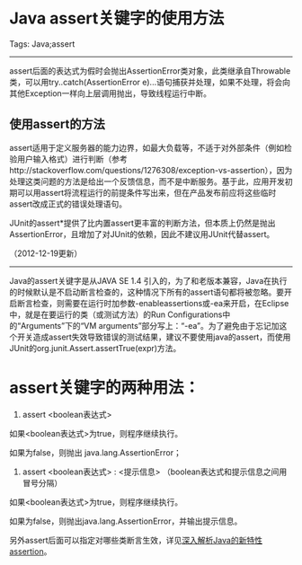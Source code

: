 # Java assert关键字的使用方法
Tags: Java;assert

------

assert后面的表达式为假时会抛出AssertionError类对象，此类继承自Throwable类，可以用try..catch(AssertionError e)...语句捕获并处理，如果不处理，将会向其他Exception一样向上层调用抛出，导致线程运行中断。

 

## 使用assert的方法

 

assert适用于定义服务器的能力边界，如最大负载等，不适于对外部条件（例如检验用户输入格式）进行判断（参考http://stackoverflow.com/questions/1276308/exception-vs-assertion），因为处理这类问题的方法是给出一个反馈信息，而不是中断服务。基于此，应用开发初期可以用assert将流程运行的前提条件写出来，但在产品发布前应将这些临时assert改成正式的错误处理语句。

 

JUnit的assert*提供了比内置assert更丰富的判断方法，但本质上仍然是抛出AssertionError，且增加了对JUnit的依赖，因此不建议用JUnit代替assert。

（2012-12-19更新）

 

----------

 

Java的assert关键字是从JAVA SE 1.4 引入的，为了和老版本兼容，Java在执行的时候默认是不启动断言检查的，这种情况下所有的assert语句都将被忽略。要开启断言检查，则需要在运行时加参数-enableassertions或-ea来开启，在Eclipse中，就是在要运行的类（或测试方法）的Run Configurations中的“Arguments”下的“VM arguments”部分写上：“-ea”。为了避免由于忘记加这个开关造成assert失效导致错误的测试结果，建议不要使用java的assert，而使用JUnit的org.junit.Assert.assertTrue(expr)方法。

 

# assert关键字的两种用法：

 

1. assert <boolean表达式>

如果<boolean表达式>为true，则程序继续执行。

如果为false，则抛出 java.lang.AssertionError； 

 

1. assert <boolean表达式> : <提示信息> （boolean表达式和提示信息之间用冒号分隔）

如果<boolean表达式>为true，则程序继续执行。

如果为false，则抛出java.lang.AssertionError，并输出提示信息。

 

另外assert后面可以指定对哪些类断言生效，详见[深入解析Java的新特性assertion](http://www.ibm.com/developerworks/cn/java/l-javaassertion/index.html)。